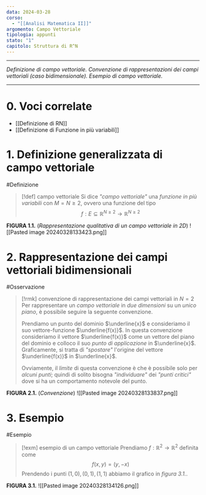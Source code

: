 ```yaml
---
data: 2024-03-28
corso:
  - "[[Analisi Matematica II]]"
argomento: Campo Vettoriale
tipologia: appunti
stato: "1"
capitolo: Struttura di R^N
---
```

- - -
*Definizione di campo vettoriale. Convenzione di rappresentazioni dei campi vettoriali (caso bidimensionale). Esempio di campo vettoriale.*
- - -
# 0. Voci correlate
- [[Definizione di RN]]
- [[Definizione di Funzione in più variabili]]
# 1. Definizione generalizzata di campo vettoriale
#Definizione 
> [!def] campo vettoriale
> Si dice *"campo vettoriale"* una *funzione in più variabili* con $M=N \geq 2$, ovvero una funzione del tipo
> $$
> f:E \subseteq \mathbb{R}^{N\geq 2}\longrightarrow \mathbb{R}^{N\geq 2}
> $$

**FIGURA 1.1.** (*Rappresentazione qualitativa di un campo vettoriale in 2D*)
![[Pasted image 20240328133423.png]]

# 2. Rappresentazione dei campi vettoriali bidimensionali
#Osservazione 
> [!rmk] convenzione di rappresentazione dei campi vettoriali in $N=2$
> Per rappresentare un *campo vettoriale* in *due dimensioni* su un *unico piano*, è possibile seguire la seguente convenzione.
> 
> Prendiamo un punto del dominio $\underline{x}$ e consideriamo il suo vettore-funzione $\underline{f(x)}$. In questa convenzione consideriamo il vettore $\underline{f(x)}$ come un vettore del piano del dominio e colloco il suo *punto di applicazione* in $\underline{x}$.
> Graficamente, si tratta di *"spostare"* l'origine del vettore $\underline{f(x)}$ in $\underline{x}$. 
> 
> Ovviamente, il *limite* di questa convenzione è che è possibile solo per *alcuni punti*; quindi di solito bisogna *"individuare"* dei *"punti critici"* dove si ha un comportamento notevole del punto.

**FIGURA 2.1.** (*Convenzione*)
![[Pasted image 20240328133837.png]]

# 3. Esempio
#Esempio 
> [!exm] esempio di un campo vettoriale
> Prendiamo $f: \mathbb{R}^2 \longrightarrow \mathbb{R}^2$ definita come
> $$
> f(x,y)=(y,-x)
> $$
> Prendendo i punti $(1,0), (0,1), (1,1)$ abbiamo il grafico in *figura 3.1.*.

**FIGURA 3.1.**
![[Pasted image 20240328134126.png]]
